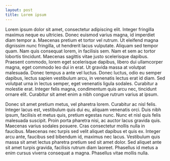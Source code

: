 ```yaml
---
layout: post
title: Lorem ipsum
---
```




Lorem ipsum dolor sit amet, consectetur adipiscing elit. Integer fringilla maximus neque eu ultricies. Donec euismod varius magna, id imperdiet diam tempor a. Maecenas pretium et tortor vel rutrum. Ut eleifend magna dignissim nunc fringilla, ut hendrerit lacus vulputate. Aliquam sed tempor quam. Nam quis consequat lorem, in facilisis sem. Nam et sem ac tortor lobortis tincidunt. Maecenas sagittis vitae justo scelerisque dapibus. Praesent commodo, lorem eget scelerisque dapibus, libero dui ullamcorper magna, eget commodo leo dui in erat. Ut gravida massa at volutpat malesuada. Donec tempus a ante vel luctus. Donec luctus, odio eu semper dapibus, lectus sapien vestibulum arcu, in venenatis lectus erat id diam. Sed volutpat urna in lectus semper, eget venenatis ligula sodales. Curabitur a molestie erat. Integer felis magna, condimentum quis arcu nec, tincidunt ornare elit. Curabitur sit amet enim a nibh congue rutrum varius at ipsum.

Donec sit amet pretium metus, vel pharetra lorem. Curabitur ac nisl felis. Integer lacus est, vestibulum quis dui eu, aliquam venenatis orci. Duis nibh ipsum, facilisis et metus quis, pretium egestas nunc. Nunc et nisl quis felis malesuada suscipit. Proin porta pharetra nisi, ac auctor lacus gravida quis. Maecenas varius sodales posuere. Cras consectetur mollis nulla in faucibus. Maecenas nec turpis sed velit aliquet dapibus et quis ex. Integer arcu ante, faucibus sed bibendum id, maximus nec lacus. Vestibulum quis massa sit amet lectus pharetra pretium sed sit amet dolor. Sed aliquet ante sit amet turpis gravida, facilisis rutrum diam laoreet. Phasellus id metus a enim cursus viverra consequat a magna. Phasellus vitae mollis nulla. 
